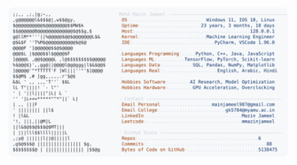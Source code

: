<picture>
  <source srcset="https://raw.githubusercontent.com/mmazinjameel/mmazinjameel/main/dark_mode.svg?v=1740283852" media="(prefers-color-scheme: dark)">
  <img src="https://raw.githubusercontent.com/mmazinjameel/mmazinjameel/main/light_mode.svg?v=1740283852">
</picture>
